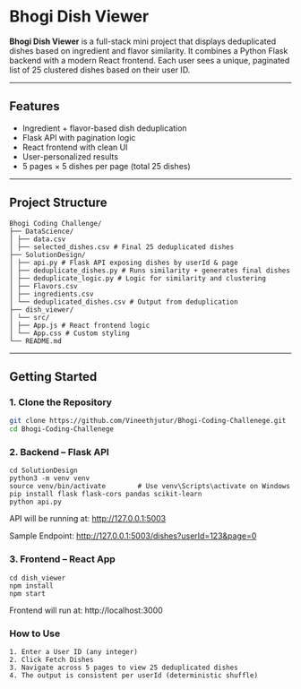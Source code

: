 # Bhogi Dish Viewer

**Bhogi Dish Viewer** is a full-stack mini project that displays deduplicated dishes based on ingredient and flavor similarity. It combines a Python Flask backend with a modern React frontend. Each user sees a unique, paginated list of 25 clustered dishes based on their user ID.

---

## Features

- Ingredient + flavor-based dish deduplication
- Flask API with pagination logic
- React frontend with clean UI
- User-personalized results
- 5 pages × 5 dishes per page (total 25 dishes)

---

## Project Structure

```
Bhogi Coding Challenge/
├── DataScience/
│ ├── data.csv
│ ├── selected_dishes.csv # Final 25 deduplicated dishes
├── SolutionDesign/
│ ├── api.py # Flask API exposing dishes by userId & page
│ ├── deduplicate_dishes.py # Runs similarity + generates final dishes
│ ├── deduplicate_logic.py # Logic for similarity and clustering
│ ├── Flavors.csv
│ ├── ingredients.csv
│ └── deduplicated_dishes.csv # Output from deduplication
├── dish_viewer/
│ └── src/
│ ├── App.js # React frontend logic
│ └── App.css # Custom styling
└── README.md
```

---

##  Getting Started

### 1. Clone the Repository

```bash
git clone https://github.com/Vineethjutur/Bhogi-Coding-Challenege.git
cd Bhogi-Coding-Challenege
```
### 2. Backend – Flask API
```
cd SolutionDesign
python3 -m venv venv
source venv/bin/activate        # Use venv\Scripts\activate on Windows
pip install flask flask-cors pandas scikit-learn
python api.py
```
 
API will be running at: http://127.0.0.1:5003

Sample Endpoint: http://127.0.0.1:5003/dishes?userId=123&page=0

### 3. Frontend – React App
```
cd dish_viewer
npm install
npm start
```
Frontend will run at: http://localhost:3000

### How to Use
```
1. Enter a User ID (any integer)
2. Click Fetch Dishes
3. Navigate across 5 pages to view 25 deduplicated dishes
4. The output is consistent per userId (deterministic shuffle)
```
